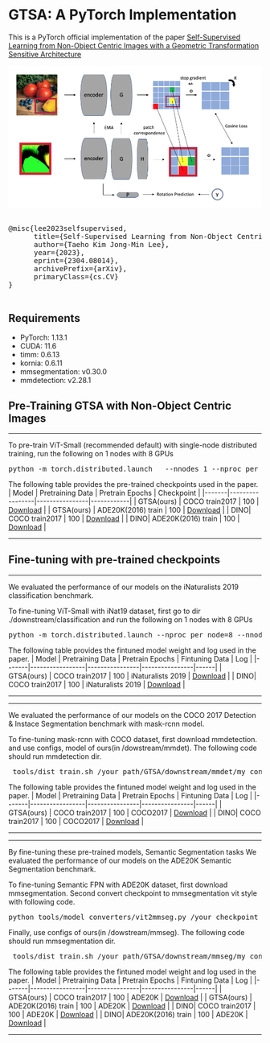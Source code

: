 # GTSA: A PyTorch Implementation

This is a PyTorch official implementation of the paper [Self-Supervised Learning from Non-Object Centric Images with a Geometric Transformation Sensitive Architecture](http://arxiv.org/abs/2304.08014)


![Example Image](/images/GTSA_new.png "Example Image Titl")



<pre>

@misc{lee2023selfsupervised,
      title={Self-Supervised Learning from Non-Object Centric Images with a Geometric Transformation Sensitive Architecture}, 
      author={Taeho Kim Jong-Min Lee},
      year={2023},
      eprint={2304.08014},
      archivePrefix={arXiv},
      primaryClass={cs.CV}
}

</pre>

## Requirements

- PyTorch: 1.13.1
- CUDA: 11.6
- timm: 0.6.13
- kornia: 0.6.11
- mmsegmentation: v0.30.0
- mmdetection: v2.28.1

## Pre-Training GTSA with Non-Object Centric Images
____________________________________________________________________________________________

To pre-train ViT-Small (recommended default) with single-node distributed training, run the following on 1 nodes with 8 GPUs

<pre>
python -m torch.distributed.launch   --nnodes 1 --nproc_per_node 8 main_pretrain.py --data /data_path CoCo or ADE20K --batch_size 64 --model gtsa_small
</pre>



The following table provides the pre-trained checkpoints used in the paper.
| Model | Pretraining Data | Pretrain Epochs | Checkpoint |
|-------|-----------------|----------------|------------|
| GTSA(ours) | COCO train2017 | 100 | [Download](https://drive.google.com/file/d/12tULRJcqqP4YSLhvW24mwY3i7Eobrqo6/view?usp=sharing) | 
| GTSA(ours) | ADE20K(2016) train | 100 | [Download](https://drive.google.com/file/d/1C_IVenNM6bh2PxG1M7azbhp5q15GLARc/view?usp=sharing) | 
| DINO| COCO train2017 | 100 | [Download](https://drive.google.com/file/d/1sHtOCZuI7w18Yp50rLV53zp_gcbab_3T/view?usp=sharing) |
| DINO| ADE20K(2016) train | 100 | [Download](https://drive.google.com/file/d/1eFUn8YnP6a_ysyd0K2r8ZJSz_iqH8FXh/view?usp=sharing) | 
____________________________________________________________________________________________

## Fine-tuning with pre-trained checkpoints
___________________________________________________________________________________________
We evaluated the performance of our models on the iNaturalists 2019 classification benchmark.

To fine-tuning ViT-Small with iNat19 dataset, first go to dir ./downstream/classification and run the following on 1 nodes with 8 GPUs
<pre>
python -m torch.distributed.launch --nproc_per_node=8 --nnodes 1 main_finetune.py --accum_iter 1 --batch_size 128 --model vit_small --finetune /your_checkpoint --epochs 100 --blr 5e-4 --layer_decay 0.65 --weight_decay 0.05 --drop_path 0.1 --mixup 0.8 --cutmix 1.0 --reprob 0.25 --dist_eval
</pre>

The following table provides the fintuned model weight and log used in the paper.
| Model | Pretraining Data | Pretrain Epochs | Fintuning Data | Log |
|-------|-----------------|----------------|----------------|------|
| GTSA(ours) | COCO train2017 | 100 | iNaturalists 2019 | [Download](https://example.com/checkpoint_1) |
| DINO| COCO train2017  | 100 | iNaturalists 2019 |  [Download](https://example.com/checkpoint_2) |
____________________________________________________________________________________________

____________________________________________________________________________________________
We evaluated the performance of our models on the COCO 2017 Detection & Instace Segmentation benchmark with mask-rcnn model.

To fine-tuning mask-rcnn with COCO dataset, first download mmdetection. and use configs, model of ours(in /dowstream/mmdet). 
The following code should run mmdetection dir.
<pre>
 tools/dist_train.sh /your_path/GTSA/downstream/mmdet/my_configs/CoCo_GTSA_mask_rcnn_vit_small_12_p16_1x_coco.py 8 --work-dir ./save
</pre>

The following table provides the fintuned model weight and log used in the paper.
| Model | Pretraining Data | Pretrain Epochs | Fintuning Data | Log |
|-------|-----------------|----------------|----------------|------|
| GTSA(ours) | COCO train2017 | 100 | COCO2017 | [Download](https://example.com/checkpoint_1) |
| DINO| COCO train2017  | 100 | COCO2017 |  [Download](https://drive.google.com/file/d/1C4Et6d_qYZAEWnPIQ7B2TySY-FJvPYMP/view?usp=sharing) |
____________________________________________________________________________________________

____________________________________________________________________________________________

By fine-tuning these pre-trained models, Semantic Segmentation tasks
We evaluated the performance of our models on the ADE20K Semantic Segmentation benchmark.

To fine-tuning Semantic FPN with ADE20K dataset, first download mmsegmentation. 
Second convert checkpoint to mmsegmentation vit style with following code.
<pre>
python tools/model_converters/vit2mmseg.py /your_checkpoint ./new_checkpoint_name
</pre>

Finally, use configs of ours(in /dowstream/mmseg). 
The following code should run mmsegmentation dir.

<pre>
 tools/dist_train.sh /your_path/GTSA/downstream/mmseg/my_configs/ADE20K_GTSA_pretrained_semfpn_vit-s16_512_512_40k_ade20k.py  8 --work-dir ./save --seed 0 --deterministic
</pre>

The following table provides the fintuned model weight and log used in the paper.
| Model | Pretraining Data | Pretrain Epochs | Fintuning Data | Log |
|-------|-----------------|----------------|----------------|------|
| GTSA(ours) | COCO train2017 | 100 | ADE20K | [Download](https://drive.google.com/file/d/1dkl-Ne4YmZAPLbd_NdowCqywWRGu2rNb/view?usp=sharing) | 
| GTSA(ours) | ADE20K(2016) train | 100 | ADE20K | [Download](https://drive.google.com/file/d/1UNOxRCwPzvCZck8GhNZfM2oaPFsDWKvM/view?usp=sharing) | 
| DINO| COCO train2017  | 100 | ADE20K |  [Download](https://drive.google.com/file/d/18112Q0ZnpHJ5aV1KduW32O7d4AUN2Zyo/view?usp=sharing) |
| DINO| ADE20K(2016) train  | 100 | ADE20K |  [Download](https://drive.google.com/file/d/1mLJYsQENHo4C7bmhuhrT6OPEVyyLnkw-/view?usp=sharing) |
____________________________________________________________________________________________




